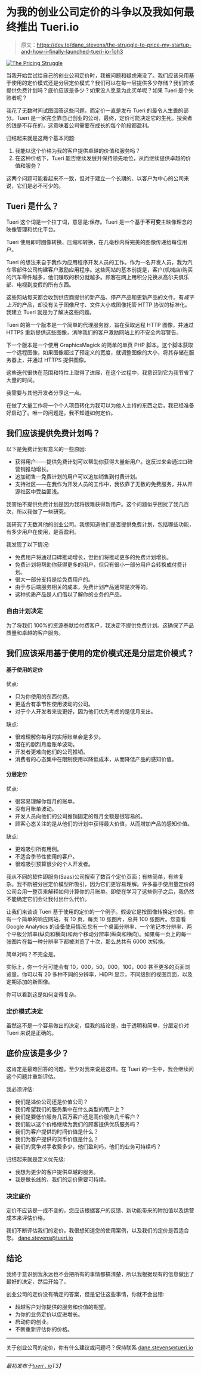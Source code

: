 # 为我的创业公司定价的斗争以及我如何最终推出 Tueri.io

> 原文：<https://dev.to/dane_stevens/the-struggle-to-price-my-startup-and-how-i-finally-launched-tueri-io-1oh3>

[![The Pricing Struggle](img/89d6f237fd1cc39943271822ba5dc745.png)](https://res.cloudinary.com/practicaldev/image/fetch/s--OY2LUWDR--/c_limit%2Cf_auto%2Cfl_progressive%2Cq_auto%2Cw_880/https://cdn.tueri.io/274877907177/the-pricing-struggle.jpg)

当我开始尝试给自己的创业公司定价时，我被问题和疑虑淹没了。我们应该采用基于使用的定价模式还是分层定价模式？我们可以在每一层提供多少存储？我们应该提供免费计划吗？底价应该是多少？如果没人愿意为此买单呢？如果 Tueri 是个失败者呢？

我花了无数时间试图回答这些问题，而定价一直是发布 Tueri 的最令人生畏的部分。Tueri 是一家完全靠自己创业的公司，最终，定价可能决定它的生死。投资者的钱是不存在的，这意味着公司需要在成长的每个阶段都盈利。

归结起来就是这两个基本问题:

1.  我能以这个价格为我的客户提供卓越的价值和服务吗？
2.  在这种价格下，Tueri 能否继续发展并保持领先地位，从而继续提供卓越的价值和服务？

这两个问题可能看起来不一致，但对于建立一个长期的、以客户为中心的公司来说，它们是必不可少的。

## Tueri 是什么？

Tueri 这个词是一个拉丁词，意思是:保存。Tueri 是一个基于**不可变**主映像理念的映像管理和优化平台。

Tueri 使用即时图像转换、压缩和转换，在几毫秒内将完美的图像传递给每位用户。

Tueri 的想法来自于我作为应用程序开发人员的工作。作为一名开发人员，我为汽车零部件公司构建客户激励应用程序。这些网站的基本前提是，客户(机械店)购买的汽车零件越多，他们赚取的积分就越多。顾客在网上用积分兑换从高尔夫俱乐部、电视到度假的所有东西。

这些网站每天都会收到供应商提供的新产品、停产产品和更新产品的文件。有*成千上万*的产品，却没有关于图像尺寸、文件大小或图像托管 HTTP 协议的标准化。我建立 Tueri 就是为了解决这些问题。

Tueri 的第一个版本是一个简单的代理服务器，旨在获取远程 HTTP 图像，并通过 HTTPS 重新提供这些图像，消除我们的客户激励网站上的不安全内容警告。

下一个版本是一个使用 GraphicsMagick 的简单的单页 PHP 脚本。这个脚本获取一个远程图像，如果图像超过了预定义的宽度，就调整图像的大小，将其存储在服务器上，并通过 HTTPS 提供图像。

这些迭代很快在范围和特性上取得了进展，在这个过程中，我意识到它为我节省了大量的时间。

我需要与其他开发者分享这一点。

在做了大量工作将一个个人项目转化为我可以为他人主持的东西之后，我已经准备好启动了。唯一的问题是，我不知道如何定价。

## 我们应该提供免费计划吗？

以下是免费计划有意义的一些原因:

*   获得用户——提供免费计划可以帮助你获得大量新用户。这反过来会通过口碑营销推动增长。
*   追加销售—免费计划的用户可以追加销售到付费计划。
*   支持社区——在我作为开发人员的工作中，我依靠了无数的免费服务，并从开源社区中受益匪浅。

我害怕不提供免费计划是因为我将很难获得新用户。这个问题似乎困扰了我几百次，所以我做了一些研究。

我研究了无数其他的创业公司。我想知道他们是否提供免费计划，包括哪些功能，有多少用户在使用，是否盈利。

我发现了以下情况:

*   免费用户将通过口碑推动增长，但他们将推动更多的免费计划增长。
*   免费计划将帮助你获得更多的用户，但只有很小一部分用户会转换成付费计划。
*   很大一部分支持是给免费用户的。
*   由于与后端服务相关的成本，免费计划产品通常是次等的。
*   这种劣质产品是人们借以了解你的业务的产品。

### 自由计划决定

为了将我们 100%的资源奉献给付费客户，我决定不提供免费计划。这确保了产品质量和卓越的客户服务。

## 我们应该采用基于使用的定价模式还是分层定价模式？

#### 基于使用的定价

优点:

*   只为你使用的东西付费。
*   更适合有季节性使用波动的公司。
*   对于个人开发者来说更好，因为他们优先考虑的是低月支出。

缺点:

*   很难理解你每月的实际账单会是多少。
*   潜在的剧烈月度账单波动。
*   开发者更难向他们的公司推销。
*   消费者的心态集中在限制使用以降低成本，从而降低产品的感知价值。

#### 分层定价

优点:

*   很容易理解你每月的账单。
*   没有月账单波动。
*   开发人员向他们的公司推销固定的每月金额是很容易的。
*   顾客心态关注的是从他们的计划中获得最大价值，从而增加产品的感知价值。

缺点:

*   更难吸引所有用例。
*   不适合季节性使用的客户。
*   很难吸引预算很少的个人开发者。

我从不同的软件即服务(Saas)公司搜索了数百个定价页面；有些简单，有些复杂。我不断被分层定价模型所吸引，因为它们更容易理解。许多基于使用量定价的公司会用一整页来解释如何计算你的月账单。即使在学习了这些例子之后，我仍然不能确定它们会让我付出什么代价。

让我们来谈谈 Tueri 基于使用的定价的一个例子。假设它是按图像转换定价的。你有一个简单的响应网站，有 10 页，每页 10 张图片，总共 100 张图片。您查看 Google Analytics 的设备使用情况:您有一个桌面分辨率、一个笔记本分辨率、两个平板分辨率(纵向和横向)和两个移动分辨率(纵向和横向)。如果每一页上的每一张图片在每一种分辨率下都被浏览了十次，那么总共有 6000 次转换。

简单对吗？不完全是。

实际上，你一个月可能会有 10，000，50，000，100，000 甚至更多的页面浏览量。你可以有 20 多种不同的分辨率，HiDPI 显示，不同级别的视图页面，以及定期添加的新图像。

你可以看到这是如何变得复杂。

### 定价模式决定

虽然这不是一个容易做出的决定，但我的结论是，由于透明和简单，分层定价对 Tueri 来说是正确的。

## 底价应该是多少？

这肯定是最难回答的问题，至少对我来说是这样。在 Tueri 的一生中，我会继续问这个问题并重新评估。

我必须评估:

*   我们是溢价公司还是价值公司？
*   我们希望我们的服务集中在什么类型的用户上？
*   我们是要低价服务几百万客户还是高价服务几千客户？
*   我们能以这个价格继续为我们的顾客提供优质服务吗？
*   我们为客户提供的时间价值是什么？
*   我们为客户提供的货币价值是什么？
*   我们的竞争对手收费多少，他们盈利吗，他们的业务可持续吗？

归结起来就是定义优先级:

*   我想为更少的客户提供卓越的服务。
*   我是做长线的，我们的定价需要可持续。

### 决定底价

定价不应该是一成不变的，您应该根据客户的反馈、新功能带来的附加值以及运营成本来评估价格。

我们不断评估我们的定价，我很想知道您的使用案例，以及我们的定价是否适合您。 [dane.stevens@tueri.io](//mailto:dane.stevens@tueri.io)

## 结论

我终于意识到我永远也不会把所有的事情都搞清楚，所以我根据现有的信息做出了最好的决定，然后开始了。

创业公司的定价没有确定的答案，但是记住这些事情，你就不会出错:

*   超越客户对你提供的服务和价值的期望。
*   为你的业务定价以促进增长。
*   启动你的创业。
*   不断重新评估你的价格。

* * *

关于创业公司的定价，你有什么建议或问题吗？保持联系 [dane.stevens@tueri.io](//mailto:dane.stevens@tueri.io)

* * *

*最初发布于[tueri . io](https://tueri.io/blog/2019-08-14-the-struggle-to-price-my-startup-and-how-i-finally-launched-tueri/?utm_source=Dev.To&utm_medium=Post&utm_campaign=Pricing)T3】*